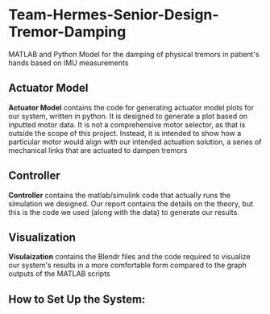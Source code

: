 # Team-Hermes-Senior-Design-Tremor-Damping
MATLAB and Python Model for the damping of physical tremors in patient's hands based on IMU measurements

## Actuator Model
**Actuator Model** contains the code for generating actuator model plots for our system, written in python. It is designed to
generate a plot based on inputted motor data. It is not a comprehensive motor selector, as that is outside 
the scope of this project. Instead, it is intended to show how a particular motor would align with our intended
actuation solution, a series of mechanical links that are actuated to dampen tremors

## Controller
**Controller** contains the matlab/simulink code that actually runs the simulation we designed. Our report contains the details
on the theory, but this is the code we used (along with the data) to generate our results. 

## Visualization
**Visulaization** contains the Blendr files and the code required to visualize our system's results in a more comfortable
form compared to the graph outputs of the MATLAB scripts

## How to Set Up the System: 
